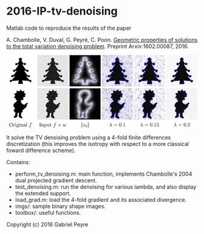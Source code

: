 # 2016-IP-tv-denoising
Matlab code to reproduce the results of the paper

A. Chambolle, V. Duval, G. Peyré, C. Poon. [Geometric properties of solutions to the total variation denoising problem](http://arxiv.org/abs/1602.00087). Preprint Arxiv:1602.00087, 2016.

![TV denoising results](logo/logo.png)


It solve the TV denoising problem using a 4-fold finite differences discretization (this improves the isotropy with respect to a more classical foward difference scheme).

Contains:
- perform_tv_denoising.m: main function, implements Chambolle's 2004 dual projected gradient descent.
- test_denoising.m: run the denoising for various lambda, and also display the extended support.
- load_grad.m: load the 4-fold gradient and its associated divergence.
- imgs/: sample binary shape images.
- toolbox/: useful functions.

Copyright (c) 2016 Gabriel Peyre
